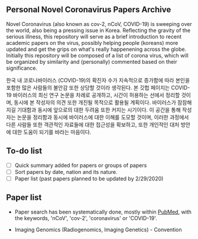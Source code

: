 ## Personal Novel Coronavirus Papers Archive 
Novel Coronavirus (also known as cov-2, nCoV, COVID-19) is sweeping over the world, also being a pressing issue in Korea. Reflecting the gravity of the serious illness, this repository will serve as a brief introduction to recent academic papers on the virus, possibly helping people (koreans) more updated and get the grips on what's really happenening across the globe. Initially this repository will be composed of a list of corona virus, which will be organized by similarity and (personally) commented based on their significance. 

한국 내 코로나바이러스 (COVID-19)의 확진자 수가 지속적으로 증가함에 따라 본인을 포함한 많은 사람들의 불안감 또한 상당할 것이라 생각된다. 본 깃헙 페이지는 COVID-19 바이러스의 최신 연구 논문을 차례로 공개하고, 시간이 허용하는 선에서 정리할 것이며, 동시에 본 작성자의 의견 또한 개진될 목적으로 활용될 계획이다. 바이러스가 잠잠해지길 기대함과 동시에 앞으로의 대한 두려움 또한 커지는 시기이다. 이 공간을 통해 작성자는 논문을 정리함과 동시에 바이러스에 대한 이해를 도모할 것이며, 이러한 과정에서 다른 사람들 또한  객관적인 자료들에 대한 접근성을 확보하고, 또한 개인적인 대처 방안에 대한 도움이 되기를 바라는 마음이다.     

## To-do list

* [ ] Quick summary added for papers or groups of papers
* [ ] Sort papers by date, nation and its nature.
* [ ] Paper list (past papers planned to be updated by 2/29/2020)

## Paper list

- Paper search has been systematically done, mostly within [PubMed](https://www.ncbi.nlm.nih.gov/pubmed/), with the keywords, 'nCoV', 'cov-2', 'coronavirus' or 'COVID-19'. 

* Imaging Genomics (Radiogenomics, Imaging Genetics) - Convention

  
